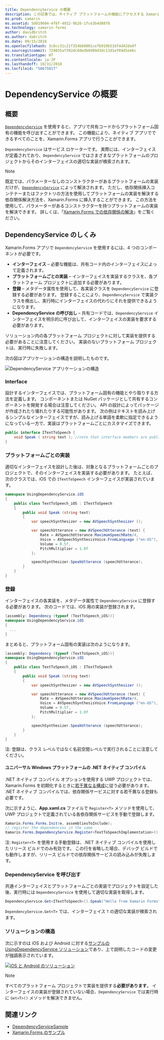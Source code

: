 ```yaml
---
title: DependencyService の概要
description: この記事では、ネイティブ プラットフォームの機能にアクセスする Xamarin.Forms の DependencyService クラスのしくみについて説明します。
ms.prod: xamarin
ms.assetid: 5d019604-4f6f-4932-9b26-1fce3b4d88f8
ms.technology: xamarin-forms
author: davidbritch
ms.author: dabritch
ms.date: 09/15/2018
ms.openlocfilehash: 3c8cc31c21f354b60001cefb919b51bf4d42da9f
ms.sourcegitcommit: 729035af392dc60edb9d99d3dc13d1ef69d5e46c
ms.translationtype: HT
ms.contentlocale: ja-JP
ms.lasthandoff: 10/31/2018
ms.locfileid: "50675017"
---
```

# <a name="introduction-to-dependencyservice"></a>DependencyService の概要

## <a name="overview"></a>概要

[`DependencyService`](xref:Xamarin.Forms.DependencyService) を使用すると、アプリで共有コードからプラットフォーム固有の機能を呼び出すことができます。 この機能により、ネイティブ アプリでできるすべてのことを、Xamarin.Forms アプリで行うことができます。

`DependencyService` はサービス ロケーターです。 実際には、インターフェイスが定義されており、`DependencyService` ではさまざまなプラットフォームのプロジェクトからそのインターフェイスの適切な実装が検索されます。

> [!NOTE]
> 既定では、パラメーターなしのコンストラクターがあるプラットフォームの実装だけが、[`DependencyService`](xref:Xamarin.Forms.DependencyService) によって解決されます。 ただし、依存関係挿入コンテナーまたはファクトリの方法を使用してプラットフォームの実装を解決する依存関係解決方法を、Xamarin.Forms に挿入することができます。 この方法を使用して、パラメーターがあるコンストラクターを持つプラットフォームの実装を解決できます。 詳しくは、「[Xamarin.Forms での依存関係の解決](~/xamarin-forms/internals/dependency-resolution.md)」をご覧ください。

## <a name="how-dependencyservice-works"></a>DependencyService のしくみ

Xamarin.Forms アプリで `DependencyService` を使用するには、4 つのコンポーネントが必要です。

- **インターフェイス** &ndash; 必要な機能は、共有コード内のインターフェイスによって定義されます。
- **プラットフォームごとの実装** &ndash; インターフェイスを実装するクラスを、各プラットフォーム プロジェクトに追加する必要があります。
- **登録** &ndash; メタデータ属性を使用して、各実装クラスを `DependencyService` に登録する必要があります。 登録することにより、`DependencyService` で実装クラスを検出し、実行時にインターフェイスの代わりにそれを提供できるようになります。
- **DependencyService の呼び出し** &ndash; 共有コードでは、`DependencyService` インターフェイスを明示的に呼び出して、インターフェイスの実装を要求する必要があります。

ソリューション内の各プラットフォーム プロジェクトに対して実装を提供する必要があることに注意してください。 実装のないプラットフォーム プロジェクトは、実行時に失敗します。

次の図はアプリケーションの構造を説明したものです。

![](introduction-images/overview-diagram.png "DependencyService アプリケーションの構造")

### <a name="interface"></a>Interface

設計するインターフェイスでは、プラットフォーム固有の機能とやり取りする方法を定義します。 コンポーネントまたは NuGet パッケージとして共有するコンポーネントを開発する場合は注意してください。 API の設計によってパッケージが作成されたり壊れたりする可能性があります。 次の例はテキストを読み上げるシンプルなインターフェイスですが、読み上げる単語を柔軟に指定できるようになっている一方で、実装はプラットフォームごとにカスタマイズできます。

```csharp
public interface ITextToSpeech {
    void Speak ( string text ); //note that interface members are public by default
}
```

### <a name="implementation-per-platform"></a>プラットフォームごとの実装

適切なインターフェイスを設計した後は、対象となるプラットフォームごとのプロジェクトで、そのインターフェイスを実装する必要があります。 たとえば、次のクラスでは、iOS での `ITextToSpeech` インターフェイスが実装されています。

```csharp
namespace UsingDependencyService.iOS
{
    public class TextToSpeech_iOS : ITextToSpeech
    {
        public void Speak (string text)
        {
            var speechSynthesizer = new AVSpeechSynthesizer ();

            var speechUtterance = new AVSpeechUtterance (text) {
                Rate = AVSpeechUtterance.MaximumSpeechRate/4,
                Voice = AVSpeechSynthesisVoice.FromLanguage ("en-US"),
                Volume = 0.5f,
                PitchMultiplier = 1.0f
            };

            speechSynthesizer.SpeakUtterance (speechUtterance);
        }
    }
}
```

### <a name="registration"></a>登録

インターフェイスの各実装を、メタデータ属性で `DependencyService` に登録する必要があります。 次のコードでは、iOS 用の実装が登録されます。

```csharp
[assembly: Dependency (typeof (TextToSpeech_iOS))]
namespace UsingDependencyService.iOS
{
  ...
}
```

まとめると、プラットフォーム固有の実装は次のようになります。

```csharp
[assembly: Dependency (typeof (TextToSpeech_iOS))]
namespace UsingDependencyService.iOS
{
    public class TextToSpeech_iOS : ITextToSpeech
    {
        public void Speak (string text)
        {
            var speechSynthesizer = new AVSpeechSynthesizer ();

            var speechUtterance = new AVSpeechUtterance (text) {
                Rate = AVSpeechUtterance.MaximumSpeechRate/4,
                Voice = AVSpeechSynthesisVoice.FromLanguage ("en-US"),
                Volume = 0.5f,
                PitchMultiplier = 1.0f
            };

            speechSynthesizer.SpeakUtterance (speechUtterance);
        }
    }
}
```

注: 登録は、クラス レベルではなく名前空間レベルで実行されることに注意してください。

#### <a name="universal-windows-platform-net-native-compilation"></a>ユニバーサル Windows プラットフォームの .NET ネイティブ コンパイル

.NET ネイティブ コンパイル オプションを使用する UWP プロジェクトでは、Xamarin.Forms を初期化するときに[若干異なる構成](~/xamarin-forms/platform/windows/installation/index.md#target-invocation-exception)に従う必要があります。 .NET ネイティブ コンパイルでは、依存関係サービスに対する若干異なる登録も必要です。

次に示すように、**App.xaml.cs** ファイルで `Register<T>` メソッドを使用して、UWP プロジェクトで定義されている各依存関係サービスを手動で登録します。

```csharp
Xamarin.Forms.Forms.Init(e, assembliesToInclude);
// register the dependencies in the same
Xamarin.Forms.DependencyService.Register<TextToSpeechImplementation>();
```

注: `Register<T>` を使用する手動登録は、.NET ネイティブ コンパイルを使用したリリース ビルドでのみ有効です。 この行を省略した場合、デバッグ ビルドでも動作しますが、リリース ビルドでの依存関係サービスの読み込みが失敗します。

### <a name="call-to-dependencyservice"></a>DependencyService を呼び出す

共通インターフェイスとプラットフォームごとの実装でプロジェクトを設定した後、実行時には `DependencyService` を使用して適切な実装を取得します。

```csharp
DependencyService.Get<ITextToSpeech>().Speak("Hello from Xamarin Forms");
```

`DependencyService.Get<T>` では、インターフェイス `T` の適切な実装が検索されます。

### <a name="solution-structure"></a>ソリューションの構造

次に示すのは iOS および Android に対する[サンプルの UsingDependencyService ソリューション](https://developer.xamarin.com/samples/UsingDependencyService/)であり、上で説明したコードの変更が強調表示されています。

 [![iOS と Android のソリューション](introduction-images/solution-sml.png "DependencyService サンプル ソリューションの構造")](introduction-images/solution.png#lightbox "DependencyService サンプル ソリューションの構造")

> [!NOTE]
> すべてのプラットフォーム プロジェクトで実装を提供する**必要があります**。 インターフェイスの実装が登録されていない場合、`DependencyService` では実行時に `Get<T>()` メソッドを解決できません。

## <a name="related-links"></a>関連リンク

- [DependencyServiceSample](https://developer.xamarin.com/samples/xamarin-forms/UsingDependencyService/)
- [Xamarin.Forms のサンプル](https://developer.xamarin.com/samples/xamarin-forms/all/)
